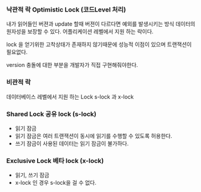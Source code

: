 ### 낙관적 락 Optimistic Lock (코드Level 처리)

내가 읽어들인 버젼과 update 할때 버젼이 다르다면 예외를 발생시키는 방식
데이터의 원자성을 보장할 수 있다.
어플리케이션 레벨에서 지원 하는 락이다.

lock 을 얻기위한 고착상태가 존재하지 않기때문에 성능적 이점이 있으며 트랜잭션이 필요없다.

version 충돌에 대한 부분을 개발자가 직접 구현해줘야한다.

### 비관적 락
데이터베이스 레벨에서 지원 하는 Lock
s-lock 과 x-lock 

### Shared Lock 공유 lock (s-lock)
- 읽기 잠금
- 읽기 잠금은 여러 트랜잭션이 동시에 읽기를 수행할 수 있도록 허용한다.
- 쓰기 잠금이 사용된 데이터는 읽기 잠금이 불가하다.

### Exclusive Lock 베타 lock (x-lock)
- 읽기, 쓰기 잠금
- x-lock 인 경우 s-lock을 걸 수 없다.

